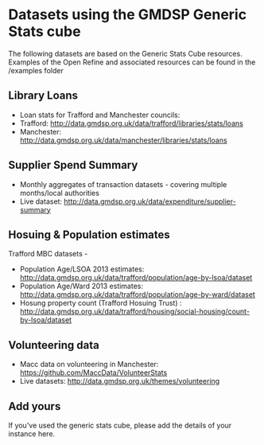 Datasets using the GMDSP Generic Stats cube
============================================

The following datasets are based on the Generic Stats Cube resources.  Examples of the Open Refine and associated resources can be found in the /examples folder

Library Loans
--------------
- Loan stats for Trafford and Manchester councils: 
- Trafford: http://data.gmdsp.org.uk/data/trafford/libraries/stats/loans
- Manchester: http://data.gmdsp.org.uk/data/manchester/libraries/stats/loans

Supplier Spend Summary
-----------------------
- Monthly aggregates of transaction datasets - covering multiple months/local authorities
- Live dataset: http://data.gmdsp.org.uk/data/expenditure/supplier-summary

Hosuing & Population estimates
----------------------------------
Trafford MBC datasets - 

- Population Age/LSOA 2013 estimates: http://data.gmdsp.org.uk/data/trafford/population/age-by-lsoa/dataset
- Population Age/Ward 2013 estimates: http://data.gmdsp.org.uk/data/trafford/population/age-by-ward/dataset
- Hosung property count (Trafford Hosuing Trust) : http://data.gmdsp.org.uk/data/trafford/housing/social-housing/count-by-lsoa/dataset 

Volunteering data
--------------------
- Macc data on volunteering in Manchester: https://github.com/MaccData/VolunteerStats
- Live datasets:  http://data.gmdsp.org.uk/themes/volunteering

Add yours
---------
If you've used the generic stats cube, please add the details of your instance here.

